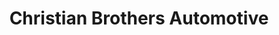 ---
title: "Christian Brothers Automotive"
url: /west-chicago/christian-brothers-automotive/
shop: Autowerkstatt
---